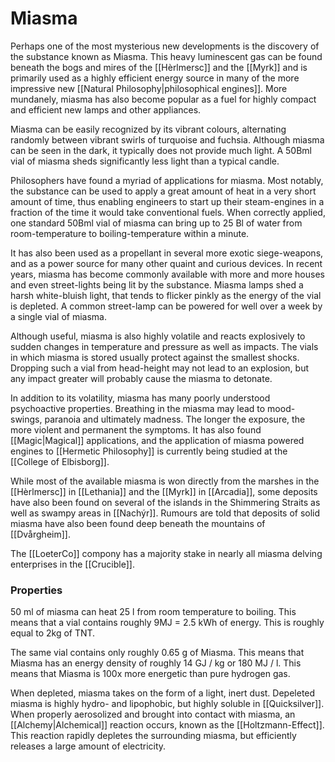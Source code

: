# Miasma
Perhaps one of the most mysterious new developments is the discovery of the substance known as Miasma. This heavy luminescent gas can be found beneath the bogs and mires of the [[Hèrlmersc]] and the [[Myrk]] and is primarily used as a highly efficient energy source in many of the more impressive new [[Natural Philosophy|philosophical engines]]. More mundanely, miasma has also become popular as a fuel for highly compact and efficient new lamps and other appliances.

Miasma can be easily recognized by its vibrant colours, alternating randomly between vibrant swirls of turquoise and fuchsia. Although miasma can be seen in the dark, it typically does not provide much light. A 50Bml vial of miasma sheds significantly less light than a typical candle.

Philosophers have found a myriad of applications for miasma. Most notably, the substance can be used to apply a great amount of heat in a very short amount of time, thus enabling engineers to start up their steam-engines in a fraction of the time it would take conventional fuels. When correctly applied, one standard 50Bml vial of miasma can bring up to 25 Bl of water from room-temperature to boiling-temperature within a minute.

It has also been used as a propellant in several more exotic siege-weapons, and as a power source for many other quaint and curious devices. In recent years, miasma has become commonly available with more and more houses and even street-lights being lit by the substance. Miasma lamps shed a harsh white-bluish light, that tends to flicker pinkly as the energy of the vial is depleted. A common street-lamp can be powered for well over a week by a single vial of miasma.

Although useful, miasma is also highly volatile and reacts explosively to sudden changes in temperature and pressure as well as impacts. The vials in which miasma is stored usually protect against the smallest shocks. Dropping such a vial from head-height may not lead to an explosion, but any impact greater will probably cause the miasma to detonate.

In addition to its volatility, miasma has many poorly understood psychoactive properties. Breathing in the miasma may lead to mood-swings, paranoia and ultimately madness. The longer the exposure, the more violent and permanent the symptoms. It has also found [[Magic|Magical]] applications, and the application of miasma powered engines to [[Hermetic Philosophy]] is currently being studied at the [[College of Elbisborg]].

While most of the available miasma is won directly from the marshes in the [[Hèrlmersc]] in [[Lethania]] and the [[Myrk]] in [[Arcadia]], some deposits have also been found on several of the islands in the Shimmering Straits as well as swampy areas in [[Nachýr]]. Rumours are told that deposits of solid miasma have also been found deep beneath the mountains of [[Dvårgheim]].

The [[LoeterCo]] compony has a majority stake in nearly all miasma delving enterprises in the [[Crucible]].

### Properties
50 ml of miasma can heat 25 l from room temperature to boiling. This means that a vial contains roughly 9MJ = 2.5 kWh of energy. This is roughly equal to 2kg of TNT.

The same vial contains only roughly 0.65 g of Miasma. This means that Miasma has an energy density of roughly 14 GJ / kg or 180 MJ / l. This means that Miasma is 100x more energetic than pure hydrogen gas.

When depleted, miasma takes on the form of a light, inert dust. Depeleted miasma is highly hydro- and lipophobic, but highly soluble in [[Quicksilver]]. When properly aerosolized and brought into contact with miasma, an [[Alchemy|Alchemical]] reaction occurs, known as the [[Holtzmann-Effect]]. This reaction rapidly depletes the surrounding miasma, but efficiently releases a large amount of electricity. 